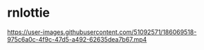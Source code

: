 # rnlottie

https://user-images.githubusercontent.com/51092571/186069518-975c6a0c-4f9c-47d5-a492-62635dea7b67.mp4
